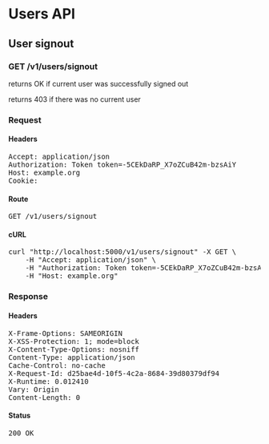 # Users API

## User signout

### GET /v1/users/signout

returns OK if current user was successfully signed out

returns 403 if there was no current user
### Request

#### Headers

<pre>Accept: application/json
Authorization: Token token=-5CEkDaRP_X7oZCuB42m-bzsAiY
Host: example.org
Cookie: </pre>

#### Route

<pre>GET /v1/users/signout</pre>

#### cURL

<pre class="request">curl &quot;http://localhost:5000/v1/users/signout&quot; -X GET \
	-H &quot;Accept: application/json&quot; \
	-H &quot;Authorization: Token token=-5CEkDaRP_X7oZCuB42m-bzsAiY&quot; \
	-H &quot;Host: example.org&quot;</pre>

### Response

#### Headers

<pre>X-Frame-Options: SAMEORIGIN
X-XSS-Protection: 1; mode=block
X-Content-Type-Options: nosniff
Content-Type: application/json
Cache-Control: no-cache
X-Request-Id: d25bae4d-10f5-4c2a-8684-39d80379df94
X-Runtime: 0.012410
Vary: Origin
Content-Length: 0</pre>

#### Status

<pre>200 OK</pre>

